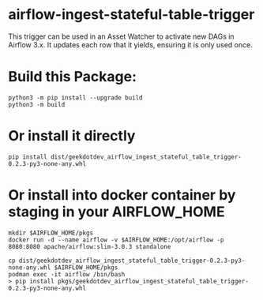 # airflow-ingest-stateful-table-trigger
This trigger can be used in an Asset Watcher to activate new DAGs in Airflow 3.x. It updates each row that it yields, ensuring it is only used once.


# Build this Package:
```
python3 -m pip install --upgrade build
python3 -m build
```

# Or install it directly
```
pip install dist/geekdotdev_airflow_ingest_stateful_table_trigger-0.2.3-py3-none-any.whl 

```

# Or install into docker container by staging in your AIRFLOW_HOME
```
mkdir $AIRFLOW_HOME/pkgs
docker run -d --name airflow -v $AIRFLOW_HOME:/opt/airflow -p 8080:8080 apache/airflow:slim-3.0.3 standalone

cp dist/geekdotdev_airflow_ingest_stateful_table_trigger-0.2.3-py3-none-any.whl $AIRFLOW_HOME/pkgs
podman exec -it airflow /bin/bash
> pip install pkgs/geekdotdev_airflow_ingest_stateful_table_trigger-0.2.3-py3-none-any.whl 
```

